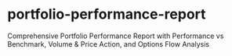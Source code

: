 # portfolio-performance-report
Comprehensive Portfolio Performance Report with Performance vs Benchmark, Volume &amp; Price Action, and Options Flow Analysis
